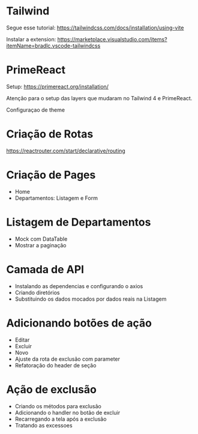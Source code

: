 # Tailwind
Segue esse tutorial:
https://tailwindcss.com/docs/installation/using-vite

Instalar a extension:
https://marketplace.visualstudio.com/items?itemName=bradlc.vscode-tailwindcss

# PrimeReact
Setup:
https://primereact.org/installation/

Atenção para o setup das layers que mudaram no Tailwind 4 e PrimeReact.

Configuraçao de theme

# Criação de Rotas
https://reactrouter.com/start/declarative/routing

# Criação de Pages
- Home
- Departamentos: Listagem e Form

# Listagem de Departamentos

- Mock com DataTable
- Mostrar a paginação

# Camada de API
- Instalando as dependencias e configurando o axios
- Criando diretórios
- Substituindo os dados mocados por dados reais na Listagem

# Adicionando botões de ação

 - Editar
 - Excluir
 - Novo
 - Ajuste da rota de exclusão com parameter
 - Refatoração do header de seção

# Ação de exclusão

- Criando os métodos para exclusão
- Adicionando o handler no botão de excluir
- Recarregando a tela após a exclusão
- Tratando as excessoes
